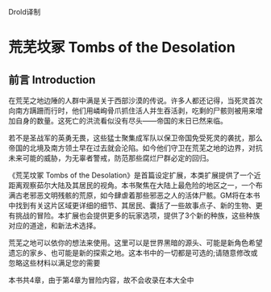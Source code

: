 Drold译制

# 荒芜坟冢 Tombs of the Desolation

## 前言 Introduction

在荒芜之地边陲的人群中满是关于西部沙漠的传说。许多人都还记得，当死灵首次向南方蹒跚而行时，他们用嶙峋骨爪抓住活人并生吞活剥，吃剩的尸骸则被用来增加自身的数量。这死亡的洪流看似没有尽头——帝国的末日已然来临。

若不是圣战军的英勇无畏，这些猛士聚集成军队以保卫帝国免受死灵的袭扰，那么帝国的北境及南方领土早在过去就会沦陷。如今他们守卫在荒芜之地的边界，对抗未来可能的威胁，为无辜者警戒，防范那些腐烂尸群必定的回归。

《荒芜坟冢 Tombs of the
Desolation》是首篇设定扩展，本类扩展提供了一个近距离观察茹尔大陆及其居民的视角。本书聚焦在大陆上最危险的地区之一，一个布满古老邪恶文明残骸的荒原，如今肆虐着那些邪恶之人的活体尸骸。GM将在本书中找到有关这片区域更详细的细节、其居民、囊括了一些故事点子、新的生物、更有挑战的冒险。本扩展也会提供更多的玩家选项，提供了3个新的种族，这些种族对应的道途，和新法术选择。

荒芜之地可以依你的想法来使用。这里可以是世界黑暗的源头、可能是新角色希望遗忘的家乡、也可能是新的探索之地。这本书中的一切都是可选的;请随意修改或忽略这些材料以满足您的需要

本书共4章，由于第4章为冒险内容，故不会收录在本大全中

